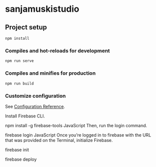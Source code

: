 # sanjamuskistudio

## Project setup
```
npm install
```

### Compiles and hot-reloads for development
```
npm run serve
```

### Compiles and minifies for production
```
npm run build
```

### Customize configuration
See [Configuration Reference](https://cli.vuejs.org/config/).


Install Firebase CLI.

npm install -g firebase-tools
JavaScript
Then, run the login command.

firebase login 
JavaScript
Once you’re logged in to firebase with the URL that was provided on the Terminal, initialize Firebase.

firebase init


firebase deploy
